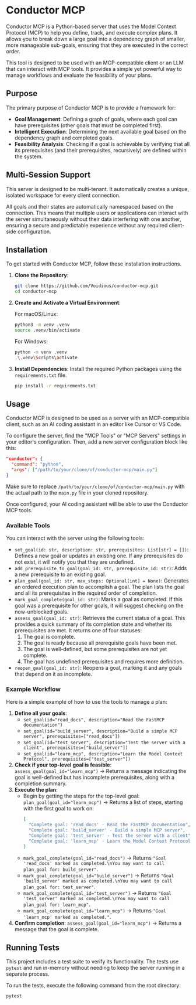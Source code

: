 # Conductor MCP

Conductor MCP is a Python-based server that uses the Model Context Protocol (MCP) to help you define, track, and execute complex plans. It allows you to break down a large goal into a dependency graph of smaller, more manageable sub-goals, ensuring that they are executed in the correct order.

This tool is designed to be used with an MCP-compatible client or an LLM that can interact with MCP tools. It provides a simple yet powerful way to manage workflows and evaluate the feasibility of your plans.

## Purpose

The primary purpose of Conductor MCP is to provide a framework for:

- **Goal Management**: Defining a graph of goals, where each goal can have prerequisites (other goals that must be completed first).
- **Intelligent Execution**: Determining the next available goal based on the dependency graph and completed goals.
- **Feasibility Analysis**: Checking if a goal is achievable by verifying that all its prerequisites (and their prerequisites, recursively) are defined within the system.

## Multi-Session Support

This server is designed to be multi-tenant. It automatically creates a unique, isolated workspace for every client connection.

All goals and their states are automatically namespaced based on the connection. This means that multiple users or applications can interact with the server simultaneously without their data interfering with one another, ensuring a secure and predictable experience without any required client-side configuration.

## Installation

To get started with Conductor MCP, follow these installation instructions.

1.  **Clone the Repository**:
    ```bash
    git clone https://github.com/Voidious/conductor-mcp.git
    cd conductor-mcp
    ```

2.  **Create and Activate a Virtual Environment**:

    For macOS/Linux:
    ```bash
    python3 -m venv .venv
    source .venv/bin/activate
    ```

    For Windows:
    ```bash
    python -m venv .venv
    .\.venv\Scripts\activate
    ```

3.  **Install Dependencies**:
    Install the required Python packages using the `requirements.txt` file.
    ```bash
    pip install -r requirements.txt
    ```

## Usage

Conductor MCP is designed to be used as a server with an MCP-compatible client, such as an AI coding assistant in an editor like Cursor or VS Code.

To configure the server, find the "MCP Tools" or "MCP Servers" settings in your editor's configuration. Then, add a new server configuration block like this:

```json
"conductor": {
  "command": "python",
  "args": ["/path/to/your/clone/of/conductor-mcp/main.py"]
}
```

Make sure to replace `/path/to/your/clone/of/conductor-mcp/main.py` with the actual path to the `main.py` file in your cloned repository.

Once configured, your AI coding assistant will be able to use the Conductor MCP tools.

### Available Tools
You can interact with the server using the following tools:

- `set_goal(id: str, description: str, prerequisites: List[str] = [])`: Defines a new goal or updates an existing one. If any prerequisites do not exist, it will notify you that they are undefined.
- `add_prerequisite_to_goal(goal_id: str, prerequisite_id: str)`: Adds a new prerequisite to an existing goal.
- `plan_goal(goal_id: str, max_steps: Optional[int] = None)`: Generates an ordered execution plan to accomplish a goal. The plan lists the goal and all its prerequisites in the required order of completion.
- `mark_goal_complete(goal_id: str)`: Marks a goal as completed. If this goal was a prerequisite for other goals, it will suggest checking on the now-unblocked goals.
- `assess_goal(goal_id: str)`: Retrieves the current status of a goal. This provides a quick summary of its completion state and whether its prerequisites are met. It returns one of four statuses:
    1. The goal is complete.
    2. The goal is ready because all prerequisite goals have been met.
    3. The goal is well-defined, but some prerequisites are not yet complete.
    4. The goal has undefined prerequisites and requires more definition.
- `reopen_goal(goal_id: str)`: Reopens a goal, marking it and any goals that depend on it as incomplete.

### Example Workflow

Here is a simple example of how to use the tools to manage a plan:

1.  **Define all your goals**:
    - `set_goal(id="read_docs", description="Read the FastMCP documentation")`
    - `set_goal(id="build_server", description="Build a simple MCP server", prerequisites=["read_docs"])`
    - `set_goal(id="test_server", description="Test the server with a client", prerequisites=["build_server"])`
    - `set_goal(id="learn_mcp", description="Learn the Model Context Protocol", prerequisites=["test_server"])`
2.  **Check if your top-level goal is feasible**: `assess_goal(goal_id="learn_mcp")` -> Returns a message indicating the goal is well-defined but has incomplete prerequisites, along with a completion summary.
3.  **Execute the plan**:
    - Begin by getting the steps for the top-level goal: `plan_goal(goal_id="learn_mcp")` -> Returns a list of steps, starting with the first goal to work on:
      ```json
      [
        "Complete goal: 'read_docs' - Read the FastMCP documentation",
        "Complete goal: 'build_server' - Build a simple MCP server",
        "Complete goal: 'test_server' - Test the server with a client",
        "Complete goal: 'learn_mcp' - Learn the Model Context Protocol"
      ]
      ```
    - `mark_goal_complete(goal_id="read_docs")` -> Returns `"Goal 'read_docs' marked as completed.\nYou may want to call plan_goal for: build_server"`.
    - `mark_goal_complete(goal_id="build_server")` -> Returns `"Goal 'build_server' marked as completed.\nYou may want to call plan_goal for: test_server"`.
    - `mark_goal_complete(goal_id="test_server")` -> Returns `"Goal 'test_server' marked as completed.\nYou may want to call plan_goal for: learn_mcp"`.
    - `mark_goal_complete(goal_id="learn_mcp")` -> Returns `"Goal 'learn_mcp' marked as completed."`.
4.  **Confirm completion**: `assess_goal(goal_id="learn_mcp")` -> Returns a message that the goal is complete.

## Running Tests

This project includes a test suite to verify its functionality. The tests use `pytest` and run in-memory without needing to keep the server running in a separate process.

To run the tests, execute the following command from the root directory:

```bash
pytest
``` 
